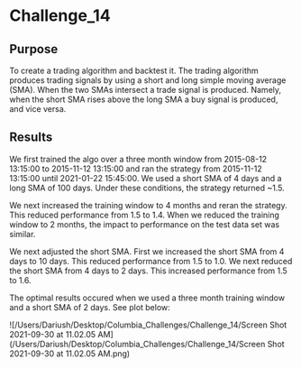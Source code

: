 # Challenge_14
## Purpose 
To create a trading algorithm and backtest it. The trading algorithm produces trading signals by using a short and long simple moving average (SMA). When the two SMAs intersect a trade signal is produced. Namely, when the short SMA rises above the long SMA a buy signal is produced, and vice versa.


## Results
We first trained the algo over a three month window from 2015-08-12 13:15:00 to 2015-11-12 13:15:00 and ran the strategy from 2015-11-12 13:15:00 until 2021-01-22 15:45:00. We used a short SMA of 4 days and a long SMA of 100 days. Under these conditions, the strategy returned ~1.5. 

We next increased the training window to 4 months and reran the strategy. This reduced performance from 1.5 to 1.4. When we reduced the training window to 2 months, the impact to performance on the test data set was similar.

We next adjusted the short SMA. First we increased the short SMA from 4 days to 10 days. This reduced performance from 1.5 to 1.0. We next reduced the short SMA from 4 days to 2 days. This increased performance from 1.5 to 1.6.

The optimal results occured when we used a three month training window and a short SMA of 2 days. See plot below:

![/Users/Dariush/Desktop/Columbia_Challenges/Challenge_14/Screen Shot 2021-09-30 at 11.02.05 AM](/Users/Dariush/Desktop/Columbia_Challenges/Challenge_14/Screen Shot 2021-09-30 at 11.02.05 AM.png)